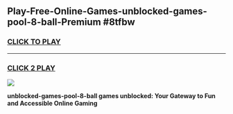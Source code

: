 
## Play-Free-Online-Games-unblocked-games-pool-8-ball-Premium #8tfbw
<h3>
<a href="https://premium.freeplayer.one?title=unblocked-games-pool-8-ball&ref=8M">CLICK TO PLAY</a></h3>
<hr>

<h3>
<a href="https://premium.freeplayer.one?title=unblocked-games-pool-8-ball&ref=8M">CLICK 2 PLAY</a>
  
</h3>

<a href="https://premium.freeplayer.one?title=unblocked-games-pool-8-ball&ref=8M"><img src="https://clearcache.store/games.png"></a>


**unblocked-games-pool-8-ball games unblocked: Your Gateway to Fun and Accessible Online Gaming**
